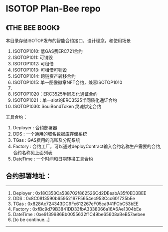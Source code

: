 # ISOTOP Plan-Bee repo
## 《THE BEE BOOK》 

本目录存储ISOTOP发布的智能合约接口，设计理念，和使用场景  
1. ISOTOP1010: 低GAS费ERC721合约  
2. ISOTOP1011: 可销毁  
3. ISOTOP1012: 可租借 
4. ISOTOP1013: 可租借可销毁  
5. ISOTOP1014: 跨链资产转移合约  
6. ISOTOP1015: 单一图像徽章NFT合约，兼容ISOTOP1010  
7. 
8. ISOTOP1020：ERC3525半同质化通证合约  
9. ISOTOP1021：单一slot的ERC3525半同质化通证合约  
10. ISOTOP1030: SoulBondToken 灵魂绑定合约  

工具合约：  
1. Deployer : 合约部署器  
2. DDS :  一个通用的域名数据库存储系统  
3. TGas : GAS费用的充账及分配系统  
4. Factory : 合约工厂，可以通过deployContract输入合约名称生产需要的合约, 合约名称见上面列表  
5. DateTime : 一个时间和日期转换工具合约  


## 合约部署地址：

***
1. Deployer : 0x18C353Ca538702f862526Cd2DEeabA35f0ED3BEE  
2. DDS : 0x8C0813590b65952197F5654ec953Ccc601725bEe  
3. TGas : 0x828Ac724343DC9Fc612267eF05ca941FCbC53bEE  
4. Factory : 0xfBc9d79B3841DD33fbA3338066a16A6Ae1304bEe  
5. DateTime : 0xe9139986Bb0055632f1C49be65608aBeB57aebee
6. [to be continue...]
***
